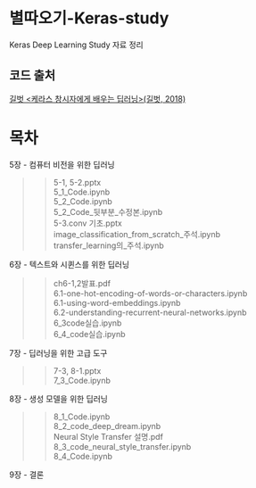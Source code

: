 # 별따오기-Keras-study

Keras Deep Learning Study 자료 정리

## 코드 출처
[길벗 <케라스 창시자에게 배우는 딥러닝>(길벗, 2018)](https://github.com/gilbutITbook/006975)


# 목차

5장 - 컴퓨터 비전을 위한 딥러닝 
  >> 5-1, 5-2.pptx \
  >> 5_1_Code.ipynb \
  >> 5_2_Code.ipynb \
  >> 5_2_Code_뒷부분_수정본.ipynb \
  >> 5-3.conv 기초.pptx \
  >> image_classification_from_scratch_주석.ipynb \
  >> transfer_learning의_주석.ipynb 

6장 - 텍스트와 시퀸스를 위한 딥러닝 
  >> ch6-1,2발표.pdf \
  >> 6.1-one-hot-encoding-of-words-or-characters.ipynb \
  >> 6.1-using-word-embeddings.ipynb \
  >> 6.2-understanding-recurrent-neural-networks.ipynb \
  >> 6_3code실습.ipynb \
  >> 6_4_code실습.ipynb

7장 - 딥러닝을 위한 고급 도구 
  >> 7-3, 8-1.pptx \
  >> 7_3_Code.ipynb 

8장 - 생성 모델을 위한 딥러닝 
  >> 8_1_Code.ipynb \
  >> 8_2_code_deep_dream.ipynb \
  >> Neural Style Transfer 설명.pdf \
  >> 8_3_code_neural_style_transfer.ipynb \
  >> 8_4_Code.ipynb

9장 - 결론
